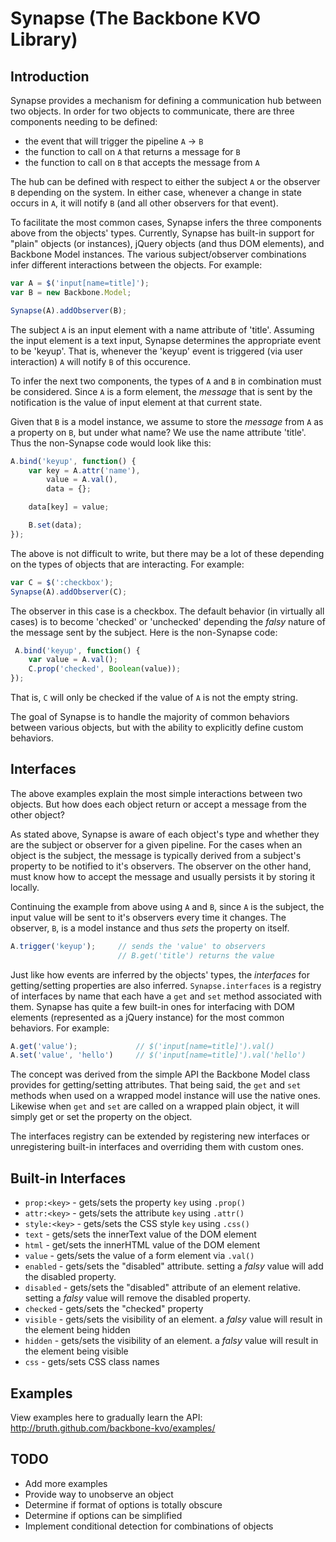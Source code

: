 Synapse (The Backbone KVO Library)
==================================

Introduction
------------
Synapse provides a mechanism for defining a communication hub between two
objects. In order for two objects to communicate, there are three components
needing to be defined:

* the event that will trigger the pipeline ``A`` -> ``B``
* the function to call on ``A`` that returns a message for ``B``
* the function to call on ``B`` that accepts the message from ``A``

The hub can be defined with respect to either the subject ``A`` or the observer
``B`` depending on the system. In either case, whenever a change in state occurs
in ``A``, it will notify ``B`` (and all other observers for that event).

To facilitate the most common cases, Synapse infers the three components above
from the objects' types. Currently, Synapse has built-in support for "plain"
objects (or instances), jQuery objects (and thus DOM elements), and Backbone
Model instances. The various subject/observer combinations infer different
interactions between the objects. For example:

```javascript
var A = $('input[name=title]');
var B = new Backbone.Model;

Synapse(A).addObserver(B);
```

The subject ``A`` is an input element with a name attribute of 'title'.
Assuming the input element is a text input, Synapse determines the appropriate
event to be 'keyup'. That is, whenever the 'keyup' event is triggered (via user
interaction) ``A`` will notify ``B`` of this occurence.

To infer the next two components, the types of ``A`` and ``B`` in combination
must be considered. Since ``A`` is a form element, the *message* that is
sent by the notification is the value of input element at that current state.

Given that ``B`` is a model instance, we assume to store the *message* from
``A`` as a property on ``B``, but under what name? We use the name attribute
'title'. Thus the non-Synapse code would look like this:

```javascript
A.bind('keyup', function() {
    var key = A.attr('name'),
        value = A.val(),
        data = {};

    data[key] = value;

    B.set(data);
});
```

The above is not difficult to write, but there may be a lot of these depending
on the types of objects that are interacting. For example:

```javascript
var C = $(':checkbox');
Synapse(A).addObserver(C);
```

The observer in this case is a checkbox. The default behavior (in virtually all
cases) is to become 'checked' or 'unchecked' depending the *falsy* nature of
the message sent by the subject. Here is the non-Synapse code:

```javascript
 A.bind('keyup', function() {
    var value = A.val();
    C.prop('checked', Boolean(value));
});
```

That is, ``C`` will only be checked if the value of ``A`` is not the empty
string.

The goal of Synapse is to handle the majority of common behaviors between
various objects, but with the ability to explicitly define custom
behaviors.


Interfaces
----------
The above examples explain the most simple interactions between two
objects. But how does each object return or accept a message from the
other object?

As stated above, Synapse is aware of each object's type and whether they
are the subject or observer for a given pipeline. For the cases when an
object is the subject, the message is typically derived from a subject's
property to be notified to it's observers. The observer on the other hand,
must know how to accept the message and usually persists it by storing it
locally.

Continuing the example from above using ``A`` and ``B``, since ``A`` is the
subject, the input value will be sent to it's observers every time it changes.
The observer, ``B``, is a model instance and thus *sets* the property on
itself.

```javascript
A.trigger('keyup');     // sends the 'value' to observers
                        // B.get('title') returns the value
```

Just like how events are inferred by the objects' types, the *interfaces*
for getting/setting properties are also inferred. ``Synapse.interfaces``
is a registry of interfaces by name that each have a ``get`` and ``set``
method associated with them. Synapse has quite a few built-in ones for
interfacing with DOM elements (represented as a jQuery instance) for the
most common behaviors. For example:

```javascript
A.get('value');             // $('input[name=title]').val()
A.set('value', 'hello')     // $('input[name=title]').val('hello')
```

The concept was derived from the simple API the Backbone Model class provides
for getting/setting attributes. That being said, the ``get`` and ``set``
methods when used on a wrapped model instance will use the native ones.
Likewise when ``get`` and ``set`` are called on a wrapped plain object, it
will simply get or set the property on the object.

The interfaces registry can be extended by registering new interfaces or
unregistering built-in interfaces and overriding them with custom ones.

Built-in Interfaces
-------------------

* ``prop:<key>`` - gets/sets the property ``key``  using ``.prop()``
* ``attr:<key>`` - gets/sets the attribute ``key``  using ``.attr()``
* ``style:<key>`` - gets/sets the CSS style ``key``  using ``.css()``
* ``text`` - gets/sets the innerText value of the DOM element
* ``html`` - get/sets the innerHTML value of the DOM element
* ``value`` - gets/sets the value of a form element via ``.val()``
* ``enabled`` - gets/sets the "disabled" attribute. setting a *falsy* value
will add the disabled property.
* ``disabled`` - gets/sets the "disabled" attribute of an element relative.
setting a *falsy* value will remove the disabled property.
* ``checked`` - gets/sets the "checked" property
* ``visible`` - gets/sets the visibility of an element. a *falsy* value will
result in the element being hidden
* ``hidden`` - gets/sets the visibility of an element. a *falsy* value will
result in the element being visible
* ``css`` - gets/sets CSS class names


Examples
--------
View examples here to gradually learn the API:
http://bruth.github.com/backbone-kvo/examples/


TODO
----
* Add more examples
* Provide way to unobserve an object
* Determine if format of options is totally obscure
* Determine if options can be simplified
* Implement conditional detection for combinations of objects
